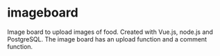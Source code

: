 # imageboard
Image board to upload images of food. Created with Vue.js, node.js and PostgreSQL. The image board has an upload function and a comment function. 
